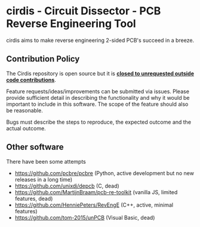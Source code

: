 cirdis - Circuit Dissector - PCB Reverse Engineering Tool
=========================================================

cirdis aims to make reverse engineering 2-sided PCB's succeed in a breeze.

Contribution Policy
---
The Cirdis repository is open source but it is <ins>**closed to unrequested outside code contributions**</ins>.

Feature requests/ideas/improvements can be submitted via issues. Please provide sufficient detail in describing the functionality and
why it would be important to include in this software. The scope of the feature should also be reasonable.

Bugs must describe the steps to reproduce, the expected outcome and the actual outcome.


Other software
---

There have been some attempts

* https://github.com/pcbre/pcbre (Python, active development but no new releases in a long time)
* https://github.com/unixdj/depcb (C, dead)
* https://github.com/MartijnBraam/pcb-re-toolkit (vanilla JS, limited features, dead)
* https://github.com/HenniePeters/RevEngE (C++, active, minimal features)
* https://github.com/tom-2015/unPCB (Visual Basic, dead)



